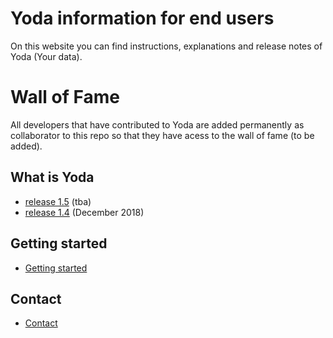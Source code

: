 # Yoda information for end users
On this website you can find instructions, explanations and release notes of Yoda (Your data).

# Wall of Fame
All developers that have contributed to Yoda are added permanently as collaborator to this repo so that they have acess to the wall of fame (to be added). 

## What is Yoda
- [release 1.5](release-notes/release-1.5.md) (tba)
- [release 1.4](release-notes/release-1.4.md) (December 2018)

## Getting started
- [Getting started](getting-started/index.md)

## Contact
- [Contact](contact/index.md)
